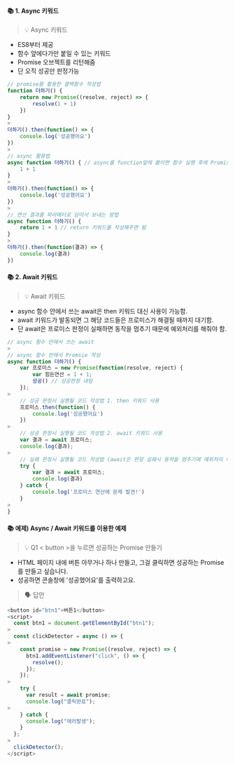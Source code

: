 #### 📚 1. Async 키워드
> 💡 Async 키워드
* ES8부터 제공
* 함수 앞에다가만 붙일 수 있는 키워드
* Promise 오브젝트를 리턴해줌
* 단 오직 성공만 판정가능
```js
// promise를 활용한 콜백함수 작성법
function 더하기() {
  	return new Promise((resolve, reject) => {
      	resolve(1 + 1)
    })
}
>
더하기().then(function() => {
	console.log('성공했어요')           
})
>
// async 활용법
async function 더하기() { // async를 function앞에 붙이면 함수 실행 후에 Promise 오브젝트를 리턴해줌
  	1 + 1
}
>
더하기().then(function() => {
	console.log('성공했어요')           
})
>
// 연산 결과를 파라메터로 담아서 보내는 방법
async function 더하기() {
  	return 1 + 1 // return 키워드를 작성해주면 됨
}  
>  
더하기().then(function(결과) => {
	console.log(결과)           
})  
```
####

#### 📚 2. Await 키워드
> 💡 Await 키워드
* async 함수 안에서 쓰는 await은 then 키워드 대신 사용이 가능함.
* await 키워드가 발동되면 그 해당 코드들은 프로미스가 해결될 때까지 대기함.
* 단 await은 프로미스 판정이 실패하면 동작을 멈추기 때문에 예외처리를 해줘야 함.
```js
// async 함수 안에서 쓰는 await
>
// async 함수 안에서 Promsie 작성	
async function 더하기() {
  	var 프로미스 = new Promise(function(resolve, reject) {
		var 힘든연산 = 1 + 1;
      	성공() // 성공판정 내림
    });
>  	
  	// 성공 판정시 실행될 코드 작성법 1. then 키워드 사용
	프로미스.then(function() {
  		console.log('성공했어요')
	})
>
	// 성공 판정시 실행될 코드 작성법 2. await 키워드 사용
  	var 결과 = await 프로미스;
  	console.log(결과);
>
  	// 실패 판정시 실행될 코드 작성법 (await은 판정 실패시 동작을 멈추기에 예외처리 해주어야 함)
  	try {
		var 결과 = await 프로미스;
      	console.log(결과)
    } catch {
      	console.log('프로미스 연산에 문제 발견!')
    }
>  	
}
```
####

#### 📚 예제) Async / Await 키워드를 이용한 예제
> 💡 Q1 < button >을 누르면 성공하는 Promise 만들기
*  HTML 페이지 내에 버튼 아무거나 하나 만들고, 그걸 클릭하면 성공하는 Promise를 만들고 싶습니다. 
* 성공하면 콘솔창에 '성공했어요'를 출력하고요.
> 🗣️ 답안
```js
<button id="btn1">버튼1</button>
<script>
  const btn1 = document.getElementById("btn1");
>
  const clickDetector = async () => {
>    
    const promise = new Promise((resolve, reject) => {
      btn1.addEventListener("click", () => {
        resolve();
      });
    });
>
    try {
      var result = await promise;
      console.log("클릭완료");
>      
    } catch {
      console.log("에러발생");
    }
  };
>
  clickDetector();
</script>
```